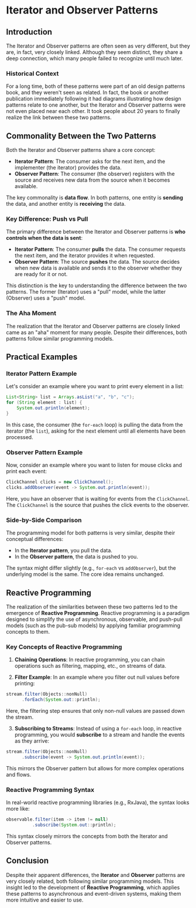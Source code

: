 # Iterator and Observer Patterns

## Introduction

The Iterator and Observer patterns are often seen as very different, but they are, in fact, very closely linked. Although they seem distinct, they share a deep connection, which many people failed to recognize until much later.

### Historical Context

For a long time, both of these patterns were part of an old design patterns book, and they weren't seen as related. In fact, the book or another publication immediately following it had diagrams illustrating how design patterns relate to one another, but the Iterator and Observer patterns were not even placed near each other. It took people about 20 years to finally realize the link between these two patterns.

## Commonality Between the Two Patterns

Both the Iterator and Observer patterns share a core concept:

- **Iterator Pattern**: The consumer asks for the next item, and the implementer (the iterator) provides the data.
- **Observer Pattern**: The consumer (the observer) registers with the source and receives new data from the source when it becomes available.

The key commonality is **data flow**. In both patterns, one entity is **sending** the data, and another entity is **receiving** the data.

### Key Difference: Push vs Pull

The primary difference between the Iterator and Observer patterns is **who controls when the data is sent**:

- **Iterator Pattern**: The consumer **pulls** the data. The consumer requests the next item, and the iterator provides it when requested.
- **Observer Pattern**: The source **pushes** the data. The source decides when new data is available and sends it to the observer whether they are ready for it or not.

This distinction is the key to understanding the difference between the two patterns. The former (Iterator) uses a "pull" model, while the latter (Observer) uses a "push" model.

### The Aha Moment

The realization that the Iterator and Observer patterns are closely linked came as an "aha" moment for many people. Despite their differences, both patterns follow similar programming models.

## Practical Examples

### Iterator Pattern Example

Let's consider an example where you want to print every element in a list:

```java
List<String> list = Arrays.asList("a", "b", "c");
for (String element : list) {
    System.out.println(element);
}
```

In this case, the consumer (the `for-each` loop) is pulling the data from the iterator (the `list`), asking for the next element until all elements have been processed.

### Observer Pattern Example

Now, consider an example where you want to listen for mouse clicks and print each event:

```java
ClickChannel clicks = new ClickChannel();
clicks.addObserver(event -> System.out.println(event));
```

Here, you have an observer that is waiting for events from the `ClickChannel`. The `ClickChannel` is the source that pushes the click events to the observer.

### Side-by-Side Comparison

The programming model for both patterns is very similar, despite their conceptual differences:

- In the **Iterator pattern**, you pull the data.
- In the **Observer pattern**, the data is pushed to you.

The syntax might differ slightly (e.g., `for-each` vs `addObserver`), but the underlying model is the same. The core idea remains unchanged.

## Reactive Programming

The realization of the similarities between these two patterns led to the emergence of **Reactive Programming**. Reactive programming is a paradigm designed to simplify the use of asynchronous, observable, and push-pull models (such as the pub-sub models) by applying familiar programming concepts to them.

### Key Concepts of Reactive Programming

1. **Chaining Operations**: In reactive programming, you can chain operations such as filtering, mapping, etc., on streams of data.

2. **Filter Example**: In an example where you filter out null values before printing:

```java
stream.filter(Objects::nonNull)
      .forEach(System.out::println);
```

Here, the filtering step ensures that only non-null values are passed down the stream.

3. **Subscribing to Streams**: Instead of using a `for-each` loop, in reactive programming, you would **subscribe** to a stream and handle the events as they arrive:

```java
stream.filter(Objects::nonNull)
      .subscribe(event -> System.out.println(event));
```

This mirrors the Observer pattern but allows for more complex operations and flows.

### Reactive Programming Syntax

In real-world reactive programming libraries (e.g., RxJava), the syntax looks more like:

```java
observable.filter(item -> item != null)
          .subscribe(System.out::println);
```

This syntax closely mirrors the concepts from both the Iterator and Observer patterns.

## Conclusion

Despite their apparent differences, the **Iterator** and **Observer** patterns are very closely related, both following similar programming models. This insight led to the development of **Reactive Programming**, which applies these patterns to asynchronous and event-driven systems, making them more intuitive and easier to use.
